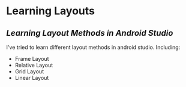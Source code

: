 # Learning Layouts

## _Learning Layout Methods in Android Studio_

I've tried to learn different layout methods in android studio.
Including:

- Frame Layout
- Relative Layout
- Grid Layout
- Linear Layout
